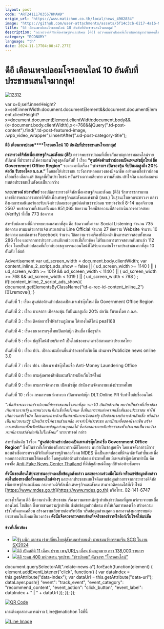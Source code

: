 ```yaml
---
layout: post
code: "ART24111703567HMAW9"
origin_url: "https://www.matichon.co.th/local/news_4902834"
image: "https://github.com/user-attachments/assets/5f14c3cb-6217-4a16-9027-253395ac9a45"
title: "ดีอี เตือนเพจปลอมโจรออนไลน์ 10 อันดับที่ประชาชนสนใจมากสุด!"
description: "กระทรวงดิจิทัลเพื่อเศรษฐกิจและสังคม (ดีอี) ตรวจพบข่าวปลอมที่เกี่ยวกับอาชญากรรมออนไลน์รายสัปดาห์ ที่ประชาชนให้ความสนใจสูงสุดอันดับที่ 1"
category: "ECONOMY"
language: "th"
date: 2024-11-17T04:00:47.277Z
---
```


# ดีอี เตือนเพจปลอมโจรออนไลน์ 10 อันดับที่ประชาชนสนใจมากสุด!

[![](https://www.matichon.co.th/wp-content/uploads/2024/11/12312-1.jpg "12312")](https://www.matichon.co.th/wp-content/uploads/2024/11/12312-1.jpg)

var x=0;self.innerHeight?x=self.innerWidth:document.documentElement&&document.documentElement.clientHeight?x=document.documentElement.clientWidth:document.body&&(x=document.body.clientWidth),x<=768&&jQuery(".td-post-content").find(".td-post-featured-image, .wpb\_video\_wrapper").insertAfter(".ud-post-category-title");

**ดีอี** **เตือนเพจปลอม****โจรออนไลน์ 10 อันดับที่ประชาชนสนใจมากสุด!**

**กระทรวงดิจิทัลเพื่อเศรษฐกิจและสังคม (ดีอี)** ตรวจพบข่าวปลอมที่เกี่ยวกับอาชญากรรมออนไลน์รายสัปดาห์ ที่ประชาชนให้ความสนใจสูงสุดอันดับที่ 1 เรื่อง **“ศูนย์ต่อต้านข่าวปลอมเปิดเพจเฟซบุ๊กใหม่ ชื่อ Government Office Region”** รองลงมาคือเรื่อง **“บางจากฯ เปิดจองหุ้น รับปันผลสูงถึง 20% ต่อวัน รับรองโดย ก.ล.ต.”** โดยขอให้ประชาชน ระวังการหลอกลวงของมิจฉาชีพ อย่าหลงเชื่อข่าวปลอม เลือกเชื่อ เลือกแชร์ ข้อมูลที่เป็นประโยชน์ หวั่นสร้างความเสียหาย ความสับสน เข้าใจผิด และส่งผลกระทบต่อประชาชนในสังคมเป็นวงกว้าง

**นายเวทางค์ พ่วงทรัพย์** รองปลัดกระทรวงดิจิทัลเพื่อเศรษฐกิจและสังคม (ดีอี) รักษาราชการแทนเลขาธิการคณะกรรมการดิจิทัลเพื่อเศรษฐกิจและสังคมแห่งชาติ (สดช.) ในฐานะโฆษกกระทรวงฯ กล่าวถึงผลการมอนิเตอร์และรับแจ้งข่าวปลอมของศูนย์ต่อต้านข่าวปลอม ระหว่างวันที่ 8-14 พฤศจิกายน 2567 พบข้อความที่เข้ามาทั้งหมด 851,065 ข้อความ โดยมีข้อความที่ต้องดำเนินการตรวจสอบ (Verify) ทั้งสิ้น 773 ข้อความ

สำหรับช่องทางที่มีการพบเบาะแสมากที่สุด คือ ข้อความที่มาจาก Social Listening จำนวน 735 ข้อความ ตามมาด้วยการแจ้งเบาะแสผ่าน Line Official จำนวน 27 ข้อความ Website จำนวน 10 ข้อความ และช่องทาง Facebook จำนวน 1ข้อความ รวมเรื่องที่ต้องดำเนินการตรวจสอบทั้งหมด 286 เรื่อง และจากการประสานงานกับหน่วยงานที่เกี่ยวข้อง ได้รับผลการตรวจสอบกลับมาแล้ว 112 เรื่อง โดยเป็นข่าวปลอมที่เกี่ยวกับอาชญากรรมออนไลน์ที่ได้รับความสนใจจากประชาชนมากที่สุด 10 อันดับ ได้แก่

Advertisement var ud\_screen\_width = document.body.clientWidth; var content\_inline\_2\_script\_ads\_show = false || ( ud\_screen\_width >= 1140 ) || ( ud\_screen\_width >= 1019 && ud\_screen\_width < 1140 ) || ( ud\_screen\_width >= 768 && ud\_screen\_width < 1019 ) || ( ud\_screen\_width < 768 ) ; if(!content\_inline\_2\_script\_ads\_show){ document.getElementsByClassName("td-a-rec-id-content\_inline\_2")\[0\].remove(); }

อันดับที่ 1 : เรื่อง ศูนย์ต่อต้านข่าวปลอมเปิดเพจเฟซบุ๊กใหม่ ชื่อ Government Office Region

อันดับที่ 2 : เรื่อง บางจากฯ เปิดจองหุ้น รับปันผลสูงถึง 20% ต่อวัน รับรองโดย ก.ล.ต.

อันดับที่ 3 : เรื่อง ติดต่อการไฟฟ้าส่วนภูมิภาค ได้ทางไอดีไลน์ pea1168

อันดับที่ 4 : เรื่อง ธนาคารกรุงไทยเปิดเฟซบุ๊ก สินเชื่อ เพื่อธุรกิจ

อันดับที่ 5 : เรื่อง บัญชีไลน์ฝ่ายบริการ1 เป็นไลน์ของธนาคารอิสลามแห่งประเทศไทย

อันดับที่ 6 : เรื่อง ปปง. เปิดลงทะเบียนยื่นคำร้องขอรับเงินคืน ผ่านเพจ Publicize news online 3.0

อันดับที่ 7 : เรื่อง ปปง. เปิดเพจเฟซบุ๊กใหม่ชื่อ Anti-Money Laundering Office

อันดับที่ 8 : เรื่อง กรมคุ้มครองสิทธิและเสรีภาพเปิดเว็บไซต์ใหม่

อันดับที่ 9 : เรื่อง กรมการจัดหางาน เปิดเฟซบุ๊ก สำนักงานจัดหางานแห่งประเทศไทย

อันดับที่ 10 : เรื่อง กรมการขนส่งทางบก เปิดเพจเฟซบุ๊ก DLT.Online.PR รับทำใบขับขี่ออนไลน์

_“เมื่อพิจารณาจากข่าวปลอมที่ประชาชนสนใจมากที่สุด จาก 10 อันดับข้างต้น พบว่าเป็นข่าวที่เกี่ยวข้องกับหน่วยงานรัฐ และหน่วยงานที่น่าเชื่อถือทั้งหมด ซึ่งมีผลกระทบต่อความเชื่อมั่นของประชาชน ทำให้เกิดความเข้าใจผิด โดยเฉพาะการอ้างเป็นสถาบันการเงินของรัฐ เปิดช่องทางบริการด้านสินเชื่อ หรืออ้างเป็นหน่วยงานรัฐ เปิดบริการให้ความช่วยเหลือ อาจทำให้ประชาชน ตกเป็นเหยื่อของมิจฉาชีพ สร้างความเสียหายทั้งทรัพย์สินและข้อมูลส่วนบุคคลได้ ซึ่งส่งผลกระทบกับประชาชนทั่วประเทศเป็นวงกว้าง หากมีการแชร์ส่งต่อกันไปในสังคม”_ นายเวทางค์ กล่าว

สำหรับอันดับ 1 เรื่อง **“ศูนย์ต่อต้านข่าวปลอมเปิดเพจเฟซบุ๊กใหม่ ชื่อ Government Office Region”** ซึ่งเป็นข่าวที่เกี่ยวข้องกับกระทรวงดีอีโดยตรง พบว่าเป็นข้อมูลเท็จ โดยเพจดังกล่าวมีการแอบอ้างชื่อกระทรวงดิจิทัลเพื่อเศรษฐกิจและสังคม MDES ซึ่งเป็นเพจปลอมที่มิจฉาชีพจัดทำขึ้นมาเพื่อหลอกลวงประชาชนให้หลงเชื่อ โดยศูนย์ต่อต้านข่าวปลอม ประเทศไทย มีเพจเฟซบุ๊กเดียวเท่านั้น คือ เพจชื่อ [Anti-Fake News Center Thailand](https://www.facebook.com/AntiFakeNewsCenter) ที่มีสัญลักษณ์ติ๊กถูกสีฟ้าต่อท้ายชื่อเพจ

**ดังนั้นขอเตือนให้ประชาชนอย่าหลงเชื่อข้อมูลดังกล่าว และขอความร่วมมือไม่ส่ง หรือแชร์ข้อมูลดังกล่าวต่อในช่องทางสื่อสังคมออนไลน์ต่างๆ** และหากประชาชนสนใจติดตามข้อมูลข่าวสารจากกระทรวงดิจิทัลเพื่อเศรษฐกิจและสังคม กระทรวงดิจิทัลเพื่อเศรษฐกิจและสังคม สามารถติดตามได้ที่เว็บไซต์ [https://www.mdes.go.th](https://www.mdes.go.th) หรือโทร. 02-141-6747

อย่างไรก็ตาม ดีอี มีความห่วงใยประชาชน เรื่องความตระหนักรู้เท่าทันข่าวปลอมที่ถูกแพร่กระจายบนสื่อออนไลน์ โซเชียล ซึ่งหากขาดความรู้เท่าทัน ส่งต่อข้อมูลข่าวปลอม ทำให้เกิดการหลงเชื่อ สร้างความเข้าใจที่คลาดเคลื่อน สร้างความเสียหายต่อทรัพย์สิน หรือข้อมูลส่วนบุคคล และอาจส่งผลกระทบต่อประชาชนในสังคมเป็นวงกว้าง **ดังนั้นจึงควรตรวจสอบข้อเท็จจริงของข่าวหรือลิงก์เว็บไซต์ให้แน่ชัด**

#### ข่าวที่เกี่ยวข้อง

*   [![](https://www.matichon.co.th/wp-content/uploads/2024/10/image1-2.jpg)รัฐ ผนึก เอกชน เร่งเปลี่ยนไทยสู่สังคมคาร์บอนต่ำ ชวนชมนวัตกรรมกรีน SCG ในงาน SX2024](https://www.matichon.co.th/advertorial/news_4821347)
*   [![](https://www.matichon.co.th/wp-content/uploads/2024/09/ปราบเพจเถื่อน.jpg)ดีอี เปิดสถิติ 11 เดือน ปราบ เพจ/URLs เถื่อน ผิดกฎหมาย กว่า 138,000 รายการ](https://www.matichon.co.th/economy/news_4770788)
*   [![](https://www.matichon.co.th/wp-content/uploads/2024/06/hmmtodnakweb1.jpg)ดีอี ระดม 400 หน่วยงาน รุกปราบ “ข่าวปลอม” ตัดวงจร “โจรออนไลน์”](https://www.matichon.co.th/economy/news_4648939)

document.querySelectorAll(".relate-news a").forEach(function(element) { element.addEventListener("click", function() { var dataIndex = this.getAttribute("data-index"); var dataUrl = this.getAttribute("data-url"); dataLayer.push({ "event": "track\_event", "event\_category": "recommend\_content", "event\_action": "click\_button", "event\_label": dataIndex + " | " + dataUrl }); }); });

[![QR Code](https://www.matichon.co.th/wp-content/uploads/2023/07/wob1371z.jpg)](https://lin.ee/ht0nDxX)

เกาะติดทุกสถานการณ์จาก Line@matichon ได้ที่นี่

[![Line Image](https://www.matichon.co.th/wp-content/uploads/2023/07/th.png)](https://lin.ee/ht0nDxX)